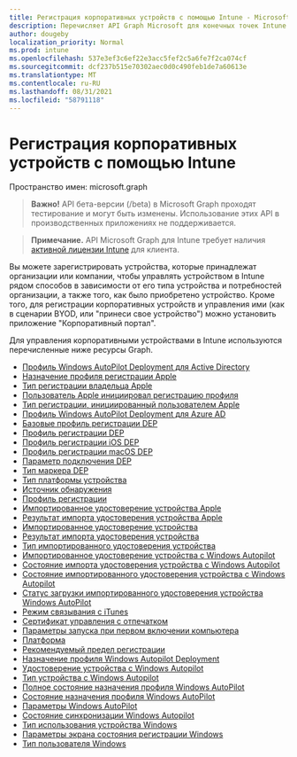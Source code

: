 ```yaml
---
title: Регистрация корпоративных устройств с помощью Intune - Microsoft Graph API
description: Перечисляет API Graph Microsoft для конечных точек Intune (REST), которые регистрировать устройства для организации-клиента.
author: dougeby
localization_priority: Normal
ms.prod: intune
ms.openlocfilehash: 537e3ef3c6ef22e3acc5fef2c5a6fe7f2ca074cf
ms.sourcegitcommit: dcf237b515e70302aec0d0c490feb1de7a60613e
ms.translationtype: MT
ms.contentlocale: ru-RU
ms.lasthandoff: 08/31/2021
ms.locfileid: "58791118"
---
```

# <a name="enroll-corporate-owned-devices-by-using-intune"></a>Регистрация корпоративных устройств с помощью Intune

Пространство имен: microsoft.graph

> **Важно!** API бета-версии (/beta) в Microsoft Graph проходят тестирование и могут быть изменены. Использование этих API в производственных приложениях не поддерживается.

> **Примечание.** API Microsoft Graph для Intune требует наличия [активной лицензии Intune](https://go.microsoft.com/fwlink/?linkid=839381) для клиента.

Вы можете зарегистрировать устройства, которые принадлежат организации или компании, чтобы управлять устройством в Intune рядом способов в зависимости от его типа устройства и потребностей организации, а также того, как было приобретено устройство. Кроме того, для регистрации корпоративных устройств и управления ими (как в сценарии BYOD, или "принеси свое устройство") можно установить приложение "Корпоративный портал".

Для управления корпоративными устройствами в Intune используются перечисленные ниже ресурсы Graph.

- [Профиль Windows AutoPilot Deployment для Active Directory](intune-enrollment-activedirectorywindowsautopilotdeploymentprofile.md)
- [Назначение профиля регистрации Apple](intune-enrollment-appleenrollmentprofileassignment.md)
- [Тип регистрации владельца Apple](intune-enrollment-appleownertypeenrollmenttype.md)
- [Пользователь Apple инициировал регистрацию профиля](intune-enrollment-appleuserinitiatedenrollmentprofile.md)
- [Тип регистрации, инициированный пользователем Apple](intune-enrollment-appleuserinitiatedenrollmenttype.md)
- [Профиль Windows AutoPilot Deployment для Azure AD](intune-enrollment-azureadwindowsautopilotdeploymentprofile.md)
- [Базовые профиль регистрации DEP](intune-enrollment-depenrollmentbaseprofile.md)
- [Профиль регистрации DEP](intune-enrollment-depenrollmentprofile.md)
- [Профиль регистрации iOS DEP](intune-enrollment-depiosenrollmentprofile.md)
- [Профиль регистрации macOS DEP](intune-enrollment-depmacosenrollmentprofile.md)
- [Параметр подключения DEP](intune-enrollment-deponboardingsetting.md)
- [Тип маркера DEP](intune-enrollment-deptokentype.md)
- [Тип платформы устройства](intune-enrollment-deviceplatformtype.md)
- [Источник обнаружения](intune-enrollment-discoverysource.md)
- [Профиль регистрации](intune-enrollment-enrollmentprofile.md)
- [Импортированное удостоверение устройства Apple](intune-enrollment-importedappledeviceidentity.md)
- [Результат импорта удостоверения устройства Apple](intune-enrollment-importedappledeviceidentityresult.md)
- [Импортированное удостоверение устройства](intune-enrollment-importeddeviceidentity.md)
- [Результат импорта удостоверения устройства](intune-enrollment-importeddeviceidentityresult.md)
- [Тип импортированного удостоверения устройства](intune-enrollment-importeddeviceidentitytype.md)
- [Импортированное удостоверение устройства с Windows Autopilot](intune-enrollment-importedwindowsautopilotdeviceidentity.md)
- [Состояние импорта удостоверения устройства с Windows Autopilot](intune-enrollment-importedwindowsautopilotdeviceidentityimportstatus.md)
- [Состояние импортированного удостоверения устройства с Windows Autopilot](intune-enrollment-importedwindowsautopilotdeviceidentitystate.md)
- [Статус загрузки импортированного удостоверения устройства Windows AutoPilot](intune-enrollment-importedwindowsautopilotdeviceidentityuploadstatus.md)
- [Режим связывания с iTunes](intune-enrollment-itunespairingmode.md)
- [Сертификат управления с отпечатком](intune-enrollment-managementcertificatewiththumbprint.md)
- [Параметры запуска при первом включении компьютера](intune-enrollment-outofboxexperiencesettings.md)
- [Платформа](intune-enrollment-platform.md)
- [Рекомендуемый предел регистрации](intune-enrollment-suggestedenrollmentlimit.md)
- [Назначение профиля Windows Autopilot Deployment](intune-enrollment-windowsautopilotdeploymentprofileassignment.md)
- [Удостоверение устройства с Windows Autopilot](intune-enrollment-windowsautopilotdeviceidentity.md)
- [Тип устройства с Windows Autopilot](intune-enrollment-windowsautopilotdevicetype.md)
- [Полное состояние назначения профиля Windows AutoPilot](intune-enrollment-windowsautopilotprofileassignmentdetailedstatus.md)
- [Состояние назначения профиля Windows AutoPilot](intune-enrollment-windowsautopilotprofileassignmentstatus.md)
- [Параметры Windows AutoPilot](intune-enrollment-windowsautopilotsettings.md)
- [Состояние синхронизации Windows Autopilot](intune-enrollment-windowsautopilotsyncstatus.md)
- [Тип использования устройства Windows](intune-enrollment-windowsdeviceusagetype.md)
- [Параметры экрана состояния регистрации Windows](intune-enrollment-windowsenrollmentstatusscreensettings.md)
- [Тип пользователя Windows](intune-enrollment-windowsusertype.md)
